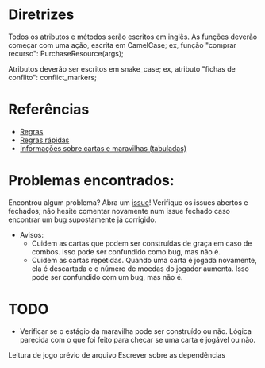 # Diretrizes

Todos os atributos e métodos serão escritos em inglês.
As funções deverão começar com uma ação, escrita em CamelCase;
ex, função "comprar recurso":
<type> PurchaseResource(args);

Atributos deverão ser escritos em snake_case;
ex, atributo "fichas de conflito":
<type> conflict_markers;

# Referências
* [Regras](https://waa.ai/O48v)
* [Regras rápidas](https://waa.ai/O48z)
* [Informações sobre cartas e maravilhas (tabuladas)](https://github.com/dmag-ufsm/Game/tree/master/references)

# Problemas encontrados:
Encontrou algum problema? Abra um
[issue](https://github.com/dmag-ufsm/Game/issues)! Verifique os issues abertos
e fechados; não hesite comentar novamente num issue fechado caso encontrar um
bug supostamente já corrigido.

* Avisos: 
    * Cuidem as cartas que podem ser construídas de graça em caso de combos.
      Isso pode ser confundido como bug, mas não é.
    * Cuidem as cartas repetidas. Quando uma carta é jogada novamente, ela é
      descartada e o número de moedas do jogador aumenta. Isso pode ser
      confundido com um bug, mas não é.

# TODO
* Verificar se o estágio da maravilha pode ser construído ou não. Lógica
  parecida com o que foi feito para checar se uma carta é jogável ou não.

Leitura de jogo prévio de arquivo
Escrever sobre as dependências

